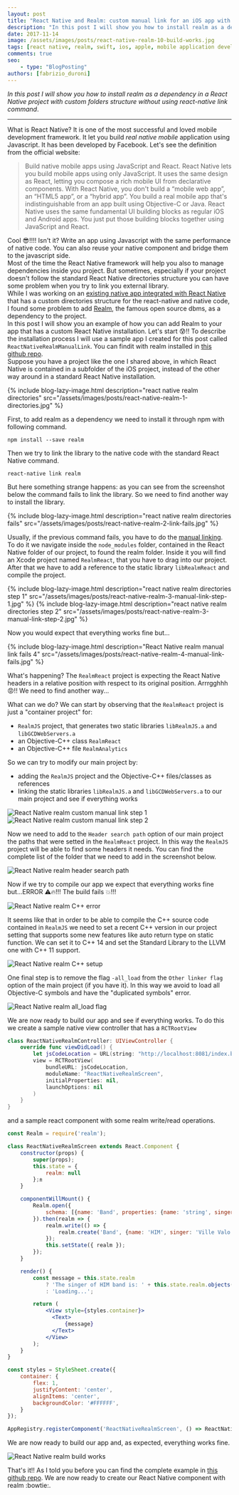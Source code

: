 ```yaml
---
layout: post
title: "React Native and Realm: custom manual link for an iOS app with custom directory structure"
description: "In this post I will show you how to install realm as a dependency in a React Native project with custom folders structure without using react-native link command."
date: 2017-11-14
image: /assets/images/posts/react-native-realm-10-build-works.jpg
tags: [react native, realm, swift, ios, apple, mobile application development, javascript]
comments: true
seo:
    - type: "BlogPosting"
authors: [fabrizio_duroni]    
---
```


*In this post I will show you how to install realm as a dependency in a React Native project with custom folders structure 
without using react-native link command*.

---

What is React Native? It is one of the most successful and loved mobile development framework. It let you build *real native
mobile* application using Javascript. It has been developed by Facebook. Let's see the definition from the official
website:

>Build native mobile apps using JavaScript and React. React Native lets you build mobile apps using only JavaScript. It uses the same design as React, letting you compose a rich mobile UI from declarative components. With React Native, you don't build a “mobile web app”, an “HTML5 app”, or a “hybrid app”. You build a real mobile app that's indistinguishable from an app built using Objective-C or Java. React Native uses the same fundamental UI building blocks as regular iOS and Android apps. You just put those building blocks together using JavaScript and React.

Cool :sunglasses:!!!! Isn't it? Write an app using Javascript with the same performance of native code. You can also 
reuse your native component and bridge them to the javascript side.  
Most of the time the React Native framework will help you also to manage dependencies inside you project. But sometimes, especially 
if your project doesn't follow the standard React Native directories structure you can have some problem when you try 
to link you external library.  
While I was working on an [existing native app integrated with React Native](https://facebook.github.io/react-native/docs/integration-with-existing-apps.html 'existing native app integrated with React Native') that 
has a custom directories structure for the react-native and native code, I found some problem to add [Realm](https://realm.io 'https://realm.io'), the famous open source dbms, as a dependency to the project.  
In this post I will show you an example of how you can add Realm to your app that has a custom React Native installation. Let's start :cold_sweat:!!
To describe the installation process I will use a sample app I created for this post called `ReactNativeRealmManualLink`. You can findit with realm installed in [this github repo](https://github.com/chicio/React-Native-Realm-Manual-Link 'React Native realm manual link').  
Suppose you have a project like the one I shared above, in which React Native is contained in a subfolder of the iOS project, instead of the other way around in a standard React Native installation.

{% include blog-lazy-image.html description="react native realm directories" src="/assets/images/posts/react-native-realm-1-directories.jpg" %}

First, to add realm as a dependency we need to install it through npm with following command.

```shell
npm install --save realm
```

Then we try to link the library to the native code with the standard React Native command.

```shell
react-native link realm
```

But here something strange happens: as you can see from the screenshot below the command fails to link the library. 
So we need to find another way to install the library.

{% include blog-lazy-image.html description="react native realm directories fails" src="/assets/images/posts/react-native-realm-2-link-fails.jpg" %}

Usually, if the previous command fails, you have to do the [manual linking](https://facebook.github.io/react-native/docs/linking-libraries-ios.html "manual linking"). 
To do it we navigate inside the `node_modules` folder, contained in the React Native folder of our project, to found the realm folder. 
Inside it you will find an Xcode project named `RealmReact`, that you have to drag into our project. After that we 
have to add a reference to 
the static library `libRealmReact` and compile the project.

{% include blog-lazy-image.html description="react native realm directories step 1" src="/assets/images/posts/react-native-realm-3-manual-link-step-1.jpg" %}
{% include blog-lazy-image.html description="react native realm directories step 2" src="/assets/images/posts/react-native-realm-3-manual-link-step-2.jpg" %}

Now you would expect that everything works fine but...

{% include blog-lazy-image.html description="React Native realm manual link fails 4" src="/assets/images/posts/react-native-realm-4-manual-link-fails.jpg" %}

What's happening? The `RealmReact` project is expecting the React Native headers in a relative position with respect 
to its original position. Arrrgghhh :rage:!! We need to find another way...  

What can we do? We can start by observing that the `RealmReact` project is just a "container project" for:
 * `RealmJS` project, that  generates two static libraries `libRealmJS.a` and `libGCDWebServers.a`
 * an Objective-C++ class `RealmReact`
 * an Objective-C++ file `RealmAnalytics`  
 
So we can try to modify our main project by:
 * adding the `RealmJS` project and the Objective-C++ files/classes as references
 * linking the static libraries `libRealmJS.a` and `libGCDWebServers.a` to our main project and see if everything works

![React Native realm custom manual link step 1](/assets/images/posts/react-native-realm-5-custom-manual-link-step-1.jpg "React Native realm custom manual link step 1")
![React Native realm custom manual link step 2](/assets/images/posts/react-native-realm-5-custom-manual-link-step-2.jpg "React Native realm custom manual link step 1")

Now we need to add to the `Header search path` option of our main project the paths that were setted in the `RealmReact` project. In this way 
the `RealmJS` project will be able to find some headers it needs. You can find the complete list of the folder that 
we need to add in the screenshot below.

![React Native realm header search path](/assets/images/posts/react-native-realm-6-header-search-path.jpg "React Native realm header search path")

Now if we try to compile our app we expect that everything works fine but...ERROR :warning::fire:!!! The build fails :boom:!!! 

![React Native realm C++ error](/assets/images/posts/react-native-realm-7-Cplusplus-error.jpg "React Native realm C++ error")

It seems like that in order to be able to compile the C++ source code contained in `RealmJS` we need to set a recent C++ version 
in our project setting that supports some new features like auto return type on static function. We can set it to C++ 14 
and set the Standard Library to the LLVM one with C++ 11 support.

![React Native realm C++ setup](/assets/images/posts/react-native-realm-8-Cplusplus-setup.jpg "React Native realm C++ setup")

One final step is to remove the flag `-all_load` from the `Other linker flag` option of the main project (if you have it). 
In this way we avoid to load all Objective-C symbols and have the "duplicated symbols" error.

![React Native realm all_load flag](/assets/images/posts/react-native-realm-9-all_load.jpg "React Native realm all_load flag")   
 
We are now ready to build our app and see if everything works. To do this we create a sample native view controller 
that has a `RCTRootView` 

```swift
class ReactNativeRealmController: UIViewController {
    override func viewDidLoad() {
        let jsCodeLocation = URL(string: "http://localhost:8081/index.bundle?platform=ios")
        view = RCTRootView(
            bundleURL: jsCodeLocation,
            moduleName: "ReactNativeRealmScreen",
            initialProperties: nil,
            launchOptions: nil
        )
    }
}
```

and a sample react component with some realm write/read operations.

```jsx
const Realm = require('realm');

class ReactNativeRealmScreen extends React.Component {
    constructor(props) {
        super(props);
        this.state = {
            realm: null
        };±
    }

    componentWillMount() {
        Realm.open({
            schema: [{name: 'Band', properties: {name: 'string', singer: 'string'}}]
        }).then(realm => {
            realm.write(() => {
                realm.create('Band', {name: 'HIM', singer: 'Ville Valo'});
            });
            this.setState({ realm });
        });
    }

    render() {
        const message = this.state.realm
            ? 'The singer of HIM band is: ' + this.state.realm.objects('Band').filtered('name = "HIM"')[0].singer
            : 'Loading...';

        return (
            <View style={styles.container}>
              <Text>
                  {message}
              </Text>
            </View>
        );
    }
}

const styles = StyleSheet.create({
    container: {
        flex: 1,
        justifyContent: 'center',
        alignItems: 'center',
        backgroundColor: '#FFFFFF',
    }
});

AppRegistry.registerComponent('ReactNativeRealmScreen', () => ReactNativeRealmScreen, false);
```

We are now ready to build our app and, as expected, everything works fine.

![React Native realm build works](/assets/images/posts/react-native-realm-10-build-works.jpg "React Native realm build works")   

That's it!! As I told you before you can find the complete example in [this github repo](https://github.com/chicio/React-Native-Realm-Manual-Link 'React Native realm manual link'). 
We are now ready to create our React Native component with realm :bowtie:.  

  
